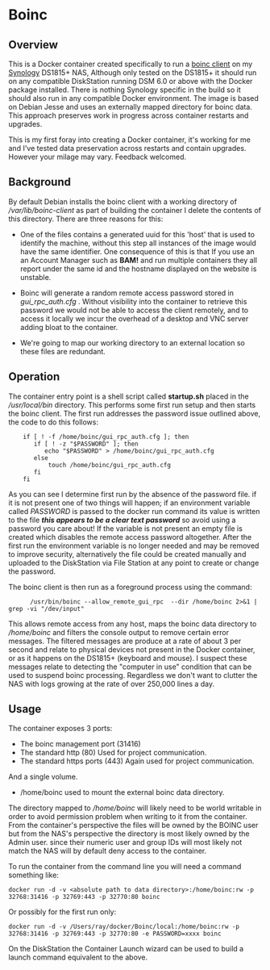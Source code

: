 # Boinc 
## Overview
This is a Docker container created specifically to run a [boinc client](https://boinc.berkeley.edu) on my [Synology](https://www.synology.com) DS1815+ NAS, Although only tested on the DS1815+ it should run on any compatible DiskStation running DSM 6.0 or above with the Docker package installed. There is nothing Synology specific in the build so it should also run in any compatible Docker environment. The image is based on Debian Jesse and uses an externally mapped directory for boinc data. This approach preserves work in progress across container restarts and upgrades. 

This is my first foray into creating a Docker container, it's working for me and I've tested data preservation across restarts and contain upgrades. However your milage may vary. Feedback welcomed. 

## Background

By default Debian installs the boinc client with a working directory of */var/lib/boinc-client* as part of building the container I delete the contents of this directory. There are three reasons for this:

* One of the files contains a generated uuid for this 'host' that is used to identify the machine, without this step all instances of the image would have the same identifier. One consequence of this is that If you use an an Account Manager such as **BAM!** and run multiple containers they all report under the same id and the hostname displayed on the website is unstable.

* Boinc will generate a random remote access password stored in *gui_rpc_auth.cfg* . Without visibility into the container to retrieve this password we would not be able to access the client remotely, and to access it locally we incur the overhead of a desktop and VNC server adding bloat to the container.

* We're going to map our working directory to an external location so these files are redundant. 

## Operation

The container entry point is a shell script called **startup.sh** placed in the */usr/local/bin* directory. This performs some first run setup and then starts the boinc client. The first run addresses the password issue outlined above, the code to do this follows:

	    if [ ! -f /home/boinc/gui_rpc_auth.cfg ]; then
	       if [ ! -z "$PASSWORD" ]; then
	          echo "$PASSWORD" > /home/boinc/gui_rpc_auth.cfg
	       else
	           touch /home/boinc/gui_rpc_auth.cfg
	       fi
	    fi
As you can see I determine first run by the absence of the password file. if it is not present one of two things will happen; if an environment variable called *PASSWORD* is passed to the docker run command its value is written to the file ***this appears to be a clear text password*** so avoid using a password you care about! If the variable is not present an empty file is created which disables the remote access password altogether. After the first run the environment variable is no longer needed and may be removed to improve security, alternatively the file could be created manually and uploaded to the DiskStation via File Station at any point to create or change the password. 

The boinc client is then run as a foreground process using the command:

	      /usr/bin/boinc --allow_remote_gui_rpc  --dir /home/boinc 2>&1 | grep -vi "/dev/input"
This allows remote access from any host, maps the boinc data directory to */home/boinc* and filters the console output to remove certain error messages. The filtered messages are produce at a rate of about 3 per second and relate to physical devices not present in the Docker container, or as it happens on the DS1815+ (keyboard and mouse). I suspect these messages relate to detecting the "computer in use" condition that can be used to suspend boinc processing. Regardless we don't want to clutter the NAS with logs growing at the rate of over 250,000 lines a day.

## Usage

The container exposes 3 ports:

* The boinc management port (31416)
* The standard http (80) Used for project communication.
* The standard https ports (443) Again used for project communication.

And a single volume.

 * /home/boinc used to mount the external boinc data directory.
 
The directory mapped to */home/boinc* will likely need to be world writable in order to avoid permission problem when writing to it from the container. From the container's perspective the files will be owned by the BOINC user but from the NAS's perspective the directory is most likely owned by the Admin user. since their numeric user and group IDs will most likely not match the NAS will by default deny access to the container.

To run the container from the command line you will need a command something like:

    docker run -d -v <absolute path to data directory>:/home/boinc:rw -p 32768:31416 -p 32769:443 -p 32770:80 boinc
    
Or possibly for the first run only:

    docker run -d -v /Users/ray/docker/Boinc/local:/home/boinc:rw -p 32768:31416 -p 32769:443 -p 32770:80 -e PASSWORD=xxxx boinc

On the DiskStation the Container Launch wizard can be used to build a launch command equivalent to the above.	    
